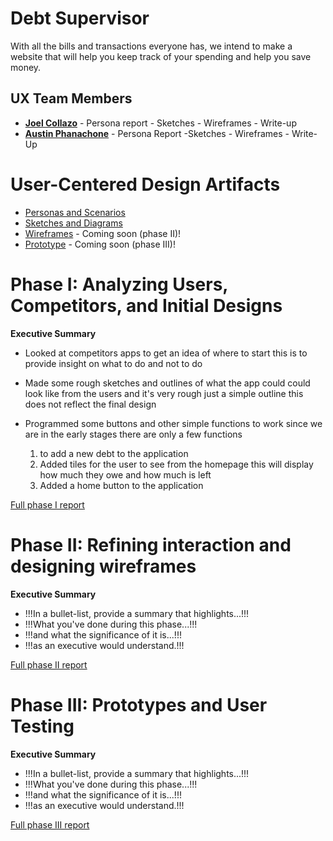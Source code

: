 # Debt Supervisor 

With all the bills and transactions everyone has, we intend to make a website that 
will help you keep track of your spending and help you save money.

## UX Team Members

* **[Joel Collazo](https://usabilityengineering.github.io/ux-portfolio-WZRD95/)** - Persona report - Sketches - Wireframes - Write-up 
* **[Austin Phanachone](https://github.com/aphanachone/UX-Journal)** - Persona Report -Sketches - Wireframes - Write-Up

# User-Centered Design Artifacts
 
* [Personas and Scenarios](personas/)
* [Sketches and Diagrams](sketches/)
* [Wireframes](https://xd.adobe.com/view/9ccec208-2b3e-48eb-869c-eb08b77c9948-c99d/) - Coming soon (phase II)!
* [Prototype](#) - Coming soon (phase III)!

# Phase I: Analyzing Users, Competitors, and Initial Designs

**Executive Summary**

* Looked at competitors apps to get an idea of where to start  this is to provide insight on what to do and not to do
* Made some rough sketches and outlines of what the app could could look like from the users and it's very rough just a simple outline this does not reflect the final design

* Programmed some buttons and other simple functions to work since we are in the early stages there are only a few functions 
  1. to add a new debt to the application
  2. Added tiles for the user to see from the homepage this will display how much they owe and how much is left
  3. Added a home button to the application


[Full phase I report](phaseI/)

# Phase II: Refining interaction and designing wireframes

**Executive Summary**

* !!!In a bullet-list, provide a summary that highlights...!!!
* !!!What you've done during this phase...!!!
* !!!and what the significance of it is...!!!
* !!!as an executive would understand.!!!

[Full phase II report](phaseII/)

# Phase III: Prototypes and User Testing

**Executive Summary**

* !!!In a bullet-list, provide a summary that highlights...!!!
* !!!What you've done during this phase...!!!
* !!!and what the significance of it is...!!!
* !!!as an executive would understand.!!!

[Full phase III report](phaseIII/)

